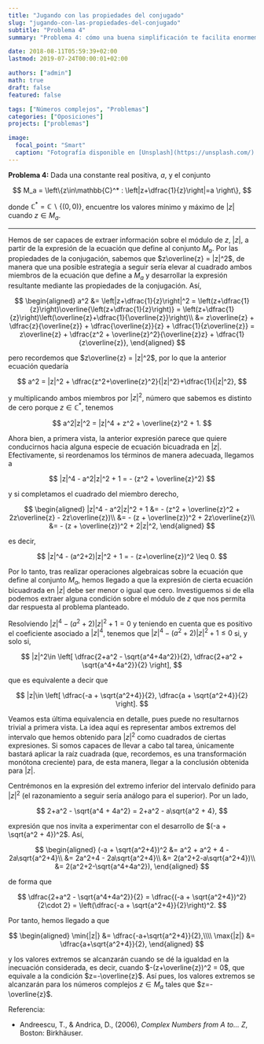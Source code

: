 ```yaml
---
title: "Jugando con las propiedades del conjugado"
slug: "jugando-con-las-propiedades-del-conjugado"
subtitle: "Problema 4"
summary: "Problema 4: cómo una buena simplificación te facilita enormemente la vida."

date: 2018-08-11T05:59:39+02:00
lastmod: 2019-07-24T00:00:01+02:00

authors: ["admin"]
math: true
draft: false
featured: false

tags: ["Números complejos", "Problemas"]
categories: ["Oposiciones"]
projects: ["problemas"]

image:
  focal_point: "Smart"
  caption: "Fotografía disponible en [Unsplash](https://unsplash.com/)."
---
```


**Problema 4:** Dada una constante real positiva, $a$, y el conjunto 

$$
M_a = \left\{z\in\mathbb{C}^* : \left|z+\dfrac{1}{z}\right|=a \right\},
$$ 

donde $\mathbb{C}^* = \mathbb{C}\backslash\{(0,0)\}$, encuentre los valores mínimo y máximo de $|z|$ cuando $z\in M_a$. 

***

Hemos de ser capaces de extraer información sobre el módulo de $z$, $|z|$, a partir de la expresión de la ecuación que define al conjunto $M_a$. Por las propiedades de la conjugación, sabemos que $z\overline{z} = |z|^2$, de manera que una posible estrategia a seguir sería elevar al cuadrado ambos miembros de la ecuación que define a $M_a$ y desarrollar la expresión resultante mediante las propiedades de la conjugación. Así,

$$
\begin{aligned}
a^2 &= \left|z+\dfrac{1}{z}\right|^2 = \left(z+\dfrac{1}{z}\right)\overline{\left(z+\dfrac{1}{z}\right)} = \left(z+\dfrac{1}{z}\right)\left(\overline{z}+\dfrac{1}{\overline{z}}\right)\\
&= z\overline{z} + \dfrac{z}{\overline{z}} + \dfrac{\overline{z}}{z} + \dfrac{1}{z\overline{z}} = z\overline{z} + \dfrac{z^2 + \overline{z}^2}{\overline{z}z} + \dfrac{1}{z\overline{z}},
\end{aligned}
$$

pero recordemos que $z\overline{z} = |z|^2$, por lo que la anterior ecuación quedaría

$$
a^2 = |z|^2 + \dfrac{z^2+\overline{z}^2}{|z|^2}+\dfrac{1}{|z|^2},
$$

y multiplicando ambos miembros por $|z|^2$, número que sabemos es distinto de cero porque $z\in\mathbb{C}^*$, tenemos

$$
a^2|z|^2 = |z|^4 + z^2 + \overline{z}^2 + 1.
$$

Ahora bien, a primera vista, la anterior expresión parece que quiere conducirnos hacia alguna especie de ecuación bicuadrada en $|z|$. Efectivamente, si reordenamos los términos de manera adecuada, llegamos a

$$
|z|^4 - a^2|z|^2 + 1 = - (z^2 + \overline{z}^2)
$$

y si completamos el cuadrado del miembro derecho,

$$
\begin{aligned}
|z|^4 - a^2|z|^2 + 1 &= - (z^2 + \overline{z}^2 + 2z\overline{z} - 2z\overline{z})\\
&= - (z + \overline{z})^2 + 2z\overline{z}\\
&= - (z + \overline{z})^2 + 2|z|^2, 
\end{aligned}
$$

es decir,

$$
|z|^4 - (a^2+2)|z|^2 + 1 = - (z+\overline{z})^2 \leq 0.
$$

Por lo tanto, tras realizar operaciones algebraicas sobre la ecuación que define al conjunto $M_a$, hemos llegado a que la expresión de cierta ecuación bicuadrada en $|z|$ debe ser menor o igual que cero. Investiguemos si de ella podemos extraer alguna condición sobre el módulo de $z$ que nos permita dar respuesta al problema planteado.

Resolviendo $|z|^4 - (a^2 + 2)|z|^2 + 1 = 0$ y teniendo en cuenta que es positivo el coeficiente asociado a $|z|^4$, tenemos que $|z|^4 - (a^2 + 2)|z|^2 + 1 \leq 0$  si, y solo si,

$$
|z|^2\in \left[
\dfrac{2+a^2 - \sqrt{a^4+4a^2}}{2}, \dfrac{2+a^2 + \sqrt{a^4+4a^2}}{2}
\right],
$$

que es equivalente a decir que

$$
|z|\in \left[
\dfrac{-a + \sqrt{a^2+4}}{2}, \dfrac{a + \sqrt{a^2+4}}{2}
\right].
$$

Veamos esta última equivalencia en detalle, pues puede no resultarnos trivial a primera vista. La idea aquí es representar ambos extremos del intervalo que hemos obtenido para $|z|^2$ como cuadrados de ciertas expresiones. Si somos capaces de llevar a cabo tal tarea, únicamente bastará aplicar la raíz cuadrada (que, recordemos, es una transformación monótona creciente) para, de esta manera, llegar a la conclusión obtenida para $|z|$.

Centrémonos en la expresión del extremo inferior del intervalo definido para $|z|^2$ (el razonamiento a seguir sería análogo para el superior). Por un lado,

$$
2+a^2 - \sqrt{a^4 + 4a^2} = 2+a^2 - a\sqrt{a^2 + 4},
$$ 

expresión que nos invita a experimentar con el desarrollo de $(-a + \sqrt{a^2 + 4})^2$. Así,

$$
\begin{aligned}
(-a + \sqrt{a^2+4})^2 &= a^2 + a^2 + 4 - 2a\sqrt{a^2+4}\\
&= 2a^2+4 - 2a\sqrt{a^2+4}\\
&= 2(a^2+2-a\sqrt{a^2+4})\\
&= 2(a^2+2-\sqrt{a^4+4a^2}),
\end{aligned}
$$

de forma que

$$
\dfrac{2+a^2 - \sqrt{a^4+4a^2}}{2} = \dfrac{(-a + \sqrt{a^2+4})^2}{2\cdot 2} = \left(\dfrac{-a + \sqrt{a^2+4}}{2}\right)^2.
$$

Por tanto, hemos llegado a que

$$
\begin{aligned}
\min{|z|} &= \dfrac{-a+\sqrt{a^2+4}}{2},\\\\ \max{|z|} &= \dfrac{a+\sqrt{a^2+4}}{2},
\end{aligned}
$$

y los valores extremos se alcanzarán cuando se dé la igualdad en la inecuación considerada, es decir, cuando $-(z+\overline{z})^2 = 0$, que equivale a la condición $z=-\overline{z}$. Así pues, los valores extremos se alcanzarán para los números complejos $z\in M_a$ tales que $z=-\overline{z}$.

Referencia:

- Andreescu, T., & Andrica, D., (2006), *Complex Numbers from A to... Z*, Boston: Birkhäuser.
